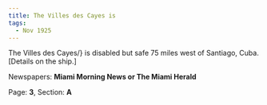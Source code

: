 ```yaml
---  
title: The Villes des Cayes is  
tags:  
  - Nov 1925  
---  
```

  
The Villes des Cayes\/} is disabled but safe 75 miles west of Santiago, Cuba. [Details on the ship.]  
  
Newspapers: **Miami Morning News or The Miami Herald**  
  
Page: **3**, Section: **A** 
